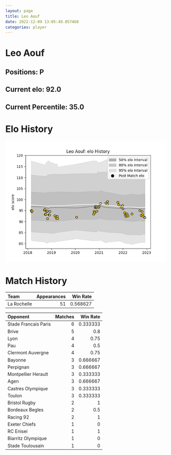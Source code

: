 ```yaml
---  
layout: page  
title: Leo Aouf  
date: 2022-12-09 13:05:49.057468  
categories: player  
---
```

# Leo Aouf

## Positions: P

## Current elo: 92.0

## Current Percentile: 35.0

# Elo History


![elo history](history_LeoAouf.png)
# Match History


| Team        |   Appearances |   Win Rate |
|:------------|--------------:|-----------:|
| La Rochelle |            51 |   0.568627 |

| Opponent             |   Matches |   Win Rate |
|:---------------------|----------:|-----------:|
| Stade Francais Paris |         6 |   0.333333 |
| Brive                |         5 |   0.8      |
| Lyon                 |         4 |   0.75     |
| Pau                  |         4 |   0.5      |
| Clermont Auvergne    |         4 |   0.75     |
| Bayonne              |         3 |   0.666667 |
| Perpignan            |         3 |   0.666667 |
| Montpellier Herault  |         3 |   0.333333 |
| Agen                 |         3 |   0.666667 |
| Castres Olympique    |         3 |   0.333333 |
| Toulon               |         3 |   0.333333 |
| Bristol Rugby        |         2 |   1        |
| Bordeaux Begles      |         2 |   0.5      |
| Racing 92            |         2 |   1        |
| Exeter Chiefs        |         1 |   0        |
| RC Enisei            |         1 |   1        |
| Biarritz Olympique   |         1 |   0        |
| Stade Toulousain     |         1 |   0        |